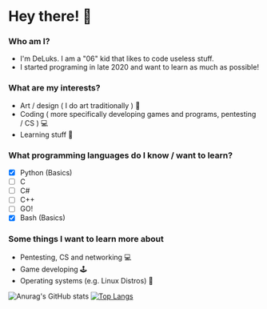 
# Hey there! :wave:
### Who am I?
- I'm DeLuks. I am a "06" kid that likes to code useless stuff. 
- I started programing in late 2020 and want to learn as much as possible!

### What are my interests?
- Art / design ( I do art traditionally ) :pencil:
- Coding ( more specifically developing games and programs, pentesting / CS ) :computer:
- Learning stuff :book:

### What programming languages do I know / want to learn?
- [x] Python (Basics)
- [ ] C
- [ ] C#
- [ ] C++
- [ ] GO!
- [x] Bash (Basics)

### Some things I want to learn more about

- Pentesting, CS and networking :computer:
- Game developing :joystick:
- Operating systems (e.g. Linux Distros) :penguin:

![Anurag's GitHub stats](https://github-readme-stats.vercel.app/api?username=DeLuks2006&show_icons=true&theme=graywhite)
[![Top Langs](https://github-readme-stats.vercel.app/api/top-langs/?username=DeLuks2006&theme=graywhite)](https://github.com/DeLuks2006/github-readme-stats)
